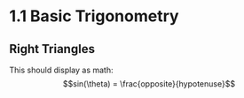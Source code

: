 # 1.1 Basic Trigonometry

## Right Triangles
This should display as math: $$sin(\theta) = \frac{opposite}{hypotenuse}$$